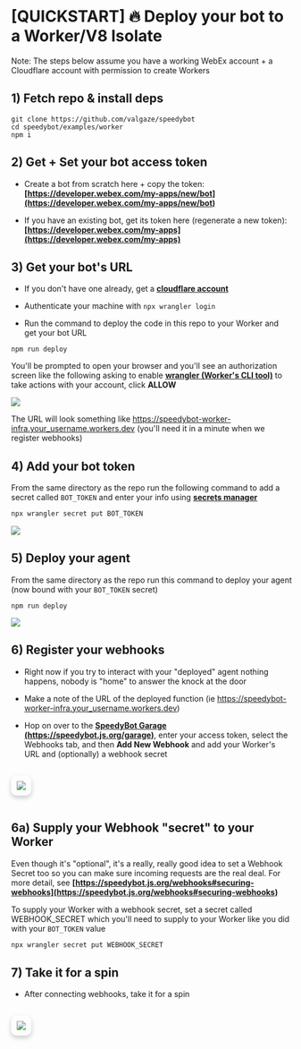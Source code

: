 # [QUICKSTART] 🔥 Deploy your bot to a Worker/V8 Isolate

Note: The steps below assume you have a working WebEx account + a Cloudflare account with permission to create Workers

## 1) Fetch repo & install deps

```
git clone https://github.com/valgaze/speedybot
cd speedybot/examples/worker
npm i
```

## 2) Get + Set your bot access token

- Create a bot from scratch here + copy the token: **[https://developer.webex.com/my-apps/new/bot](https://developer.webex.com/my-apps/new/bot)**

- If you have an existing bot, get its token here (regenerate a new token): **[https://developer.webex.com/my-apps](https://developer.webex.com/my-apps)**

## 3) Get your bot's URL

- If you don't have one already, get a **[cloudflare account](https://dash.cloudflare.com/sign-up)**

- Authenticate your machine with `npx wrangler login`

- Run the command to deploy the code in this repo to your Worker and get your bot URL

```
npm run deploy
```

You'll be prompted to open your browser and you'll see an authorization screen like the following asking to enable **[wrangler (Worker's CLI tool)](https://developers.cloudflare.com/workers/wrangler/)** to take actions with your account, click **ALLOW**

<img src="https://raw.githubusercontent.com/valgaze/speedybot-utils/main/assets/various/worker_authorize_wrangler.png" />

The URL will look something like https://speedybot-worker-infra.your_username.workers.dev (you'll need it in a minute when we register webhooks)

## 4) Add your bot token

From the same directory as the repo run the following command to add a secret called `BOT_TOKEN` and enter your info using **[secrets manager](https://developers.cloudflare.com/workers/configuration/secrets/#secrets-on-deployed-workers)**

```sh
npx wrangler secret put BOT_TOKEN
```

<img src="https://raw.githubusercontent.com/valgaze/speedybot-utils/main/assets/various/worker_secret.gif" />

## 5) Deploy your agent

From the same directory as the repo run this command to deploy your agent (now bound with your `BOT_TOKEN` secret)

```
npm run deploy
```

<img src="https://raw.githubusercontent.com/valgaze/speedybot-utils/main/assets/various/worker_deploy.gif" />

## 6) Register your webhooks

- Right now if you try to interact with your "deployed" agent nothing happens, nobody is "home" to answer the knock at the door

- Make a note of the URL of the deployed function (ie https://speedybot-worker-infra.your_username.workers.dev)

- Hop on over to the **[SpeedyBot Garage (https://speedybot.js.org/garage)](https://speedybot.js.org/garage)**, enter your access token, select the Webhooks tab, and then **Add New Webhook** and add your Worker's URL and (optionally) a webhook secret

<img src="https://raw.githubusercontent.com/valgaze/speedybot-utils/main/assets/various/webhook_steps.gif" 
   :style="{ filter: isDark ? 'invert(1)' : 'none' }"
    style="
      margin: 1rem 0px;
      display: inline-block;
      max-width: 100%;
      height: auto;
      border-radius: 10px;
      box-shadow: 0 4px 8px rgba(0, 0, 0, 0.2);
      padding: 10px;
    "/>

## 6a) Supply your Webhook "secret" to your Worker

Even though it's "optional", it's a really, really good idea to set a Webhook Secret too so you can make sure incoming requests are the real deal. For more detail, see **[https://speedybot.js.org/webhooks#securing-webhooks](https://speedybot.js.org/webhooks#securing-webhooks)**

To supply your Worker with a webhook secret, set a secret called WEBHOOK_SECRET which you'll need to supply to your Worker like you did with your `BOT_TOKEN` value

```sh
npx wrangler secret put WEBHOOK_SECRET
```

## 7) Take it for a spin

- After connecting webhooks, take it for a spin

<img src="https://raw.githubusercontent.com/valgaze/speedybot-utils/main/assets/various/first_spin.gif" 
   :style="{ filter: isDark ? 'invert(1)' : 'none' }"
    style="
      margin: 1rem 0px;
      display: inline-block;
      max-width: 100%;
      height: auto;
      border-radius: 10px;
      box-shadow: 0 4px 8px rgba(0, 0, 0, 0.2);
      padding: 10px;
    "/>

<script setup>
import { useData } from 'vitepress'
import { useCustomStore } from "./../../.vitepress/util/store";
const { isDark } = useData()
const store = useCustomStore()
</script>
